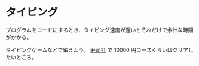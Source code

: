 # タイピング

プログラムをコードにするとき、タイピング速度が遅いとそれだけで余計な時間がかかる。

タイピングゲームなどで鍛えよう。
[寿司打](http://typingx0.net/sushida/) で 10000 円コースくらいはクリアしたいところ。
